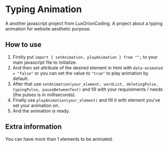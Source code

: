 # Typing Animation

A another javascript project from LuxOrionCoding. A project about a typing animation for website aesthetic purpose.

## How to use

1. Firstly put `import { setAnimation, playAnimation } from "";` to your main javascript file to initialize.
2. And then set attribute of the desired element in html with `data-animated = "false"` or you can set the value to `"true"` to play animation by default.
3. After that use `setAnimation(your_element, wordList, deletingPulse, typingPulse, pauseBetweenText)` and fill with your requirements / needs (the pulses is in milliseconds).
4. Finally use `playAnimation(your_element)` and fill it with element you've set your animation on.
5. And the animation is ready.

## Extra information

You can have more than 1 elements to be animated.
